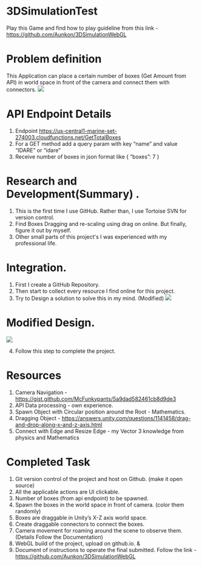 # 3DSimulationTest
Play this Game and find how to play guideline from this link - https://github.com/Aunkon/3DSimulationWebGL

# Problem definition
This Application can place a certain number of boxes (Get Amount from API) in world space in front of the camera and connect them with connectors.
![](https://lh3.googleusercontent.com/pw/ACtC-3f3zDM43cV2-3H6KoM04HomI3AN1c65cZ4hZYW3a99TLAc78pRoiDrDjuDJ-gHoJFtB7BRU5FbLB4la3EsxEdsKfkoEVpnJ8F8wg5DHJahpEg8QIdeZ6W0j79TR9VUwUSQFMcxjElTYTTObL3BWHEiwHg=w1072-h839-no)

# API Endpoint Details
1. Endpoint https://us-central1-marine-set-274003.cloudfunctions.net/GetTotalBoxes
2. For a GET method add a query param with key “name” and value “IDARE” or “idare”
3. Receive number of boxes in json format like { “boxes”: 7 }

# Research and Development(Summary) .
1. This is the first time I use GitHub. Rather than, I use Tortoise SVN for version control.
2. Find Boxes Dragging and re-scaling using drag on online. But finally, figure it out by myself.
3. Other small parts of this project's I was experienced with my professional life.

# Integration.
1. First I create a GitHub Repository.
2. Then start to collect every resource I find online for this project.
3. Try to Design a solution to solve this in my mind. (Modified)
![](https://lh3.googleusercontent.com/pw/ACtC-3cOZyKMAQxj2TJOeW78KcEK-bhW4m25vW-gVJ92Bcf1QB8_6rL0ziNlynATbEDwqK0yffgcLfpNnVg6nZX_CDoAdJYoY7EzydMuVsbk9h3D-5uqbiTIf1OaLLxkMqMlK3UxTnxSgDkHTJ0HnSghmOpGpw=w1263-h947-no?authuser=0)

# Modified Design.
![](https://lh3.googleusercontent.com/pw/ACtC-3czdovYx_vGEYMIc58HYGaYThrCFg_W24dT4vPNdpa7C1RsRV0GI_6p0BzCWRX1bYUaQ_s5c-iopBnGYT1yyoAxloSrc0LE9AlPZ08UE3wsOdT7KIds-PaRtLtz817nTLe-5T-E62xkdER12lf98BAz_g=w1263-h947-no?authuser=0)

4. Follow this step to complete the project.

# Resources
1. Camera Navigation - https://gist.github.com/McFunkypants/5a9dad582461cb8d9de3
2. API Data processing - own experience.
3. Spawn Object with Circular position around the Root - Mathematics.
4. Dragging Object - https://answers.unity.com/questions/1141458/drag-and-drop-along-x-and-z-axis.html
5. Connect with Edge and Resize Edge - my Vector 3 knowledge from physics and Mathematics

# Completed Task
1. Git version control of the project and host on Github. (make it open source)
2. All the applicable actions are UI clickable.
3. Number of boxes (from api endpoint) to be spawned.
4. Spawn the boxes in the world space in front of camera. (color them randomly)
5. Boxes are draggable in Unity’s X-Z axis world space.
6. Create draggable connectors to connect the boxes.
7. Camera movement for roaming around the scene to observe them. (Details Follow the Documentation)
8. WebGL build of the project, upload on github.io. &
9. Document of instructions to operate the final submitted. Follow the link - https://github.com/Aunkon/3DSimulationWebGL
